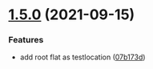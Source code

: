 # [1.5.0](https://github.com/Sly321/vscode-testely/compare/v1.4.0...v1.5.0) (2021-09-15)


### Features

* add root flat as testlocation ([07b173d](https://github.com/Sly321/vscode-testely/commit/07b173d5d29aa0771e18e60631da04ba54bf408d))
